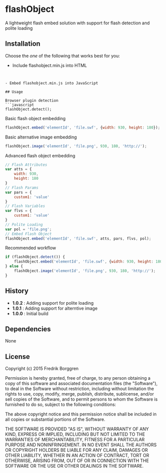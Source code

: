 # flashObject

A lightweight flash embed solution with support for flash detection and polite loading

## Installation

Choose the *one* of the following that works best for you:

- Include flashobject.min.js into HTML
    ```html
<script type="text/javascript" src="flashobject.min.js"></script>
```

- Embed flashobject.min.js into JavaScript

## Usage

Browser plugin detection
```javascript
flashObject.detect();
```

Basic flash object embedding
```javascript
flashObject.embed('elementId', 'file.swf', {width: 930, height: 180});
```

Basic alternative image embedding 
```javascript
flashObject.image('elementId', 'file.png', 930, 180, 'http://');
```

Advanced flash object embedding
```javascript
// Flash Attributes
var atts = {
    width: 930, 
    height: 180
}
// Flash Params
var pars = {
    custom1: 'value'
}
// Flash Variables
var flvs = {
    custom1: 'value'
}
// Polite Loading
var pol = 'file.png';
// Embed Flash Object
flashObject.embed('elementId', 'file.swf', atts, pars, flvs, pol);
```

Recommended workflow
```javascript
if (flashObject.detect()) {
    flashObject.embed('elementId', 'file.swf', {width: 930, height: 180});
} else {
    flashObject.image('elementId', 'file.png', 930, 180, 'http://');
}
```

## History

* __1.0.2__ : Adding support for polite loading
* __1.0.1__ : Adding support for alterntive image
* __1.0.0__ : Initial build

## Dependencies

None

## License

Copyright (c) 2015 Fredrik Borggren

Permission is hereby granted, free of charge, to any person obtaining a copy of this software and associated documentation files (the "Software"), to deal in the Software without restriction, including without limitation the rights to use, copy, modify, merge, publish, distribute, sublicense, and/or sell copies of the Software, and to permit persons to whom the Software is furnished to do so, subject to the following conditions:

The above copyright notice and this permission notice shall be included in all copies or substantial portions of the Software.

THE SOFTWARE IS PROVIDED "AS IS", WITHOUT WARRANTY OF ANY KIND, EXPRESS OR IMPLIED, INCLUDING BUT NOT LIMITED TO THE WARRANTIES OF MERCHANTABILITY, FITNESS FOR A PARTICULAR PURPOSE AND NONINFRINGEMENT. IN NO EVENT SHALL THE AUTHORS OR COPYRIGHT HOLDERS BE LIABLE FOR ANY CLAIM, DAMAGES OR OTHER LIABILITY, WHETHER IN AN ACTION OF CONTRACT, TORT OR OTHERWISE, ARISING FROM, OUT OF OR IN CONNECTION WITH THE SOFTWARE OR THE USE OR OTHER DEALINGS IN THE SOFTWARE.
